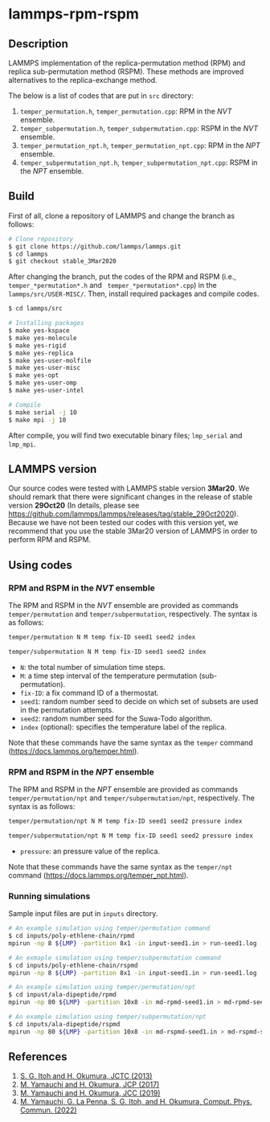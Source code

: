 # lammps-rpm-rspm

## Description

LAMMPS implementation of the replica-permutation method (RPM) and replica sub-permutation method (RSPM). These methods are improved alternatives to the replica-exchange method.

The below is a list of codes that are put in `src` directory:
1. `temper_permutation.h`, `temper_permutation.cpp`: RPM in the *NVT* ensemble.
2. `temper_subpermutation.h`, `temper_subpermutation.cpp`: RSPM in the  *NVT* ensemble.
3. `temper_permutation_npt.h`, `temper_permutation_npt.cpp`: RPM in the *NPT* ensemble.
4. `temper_subpermutation_npt.h`, `temper_subpermutation_npt.cpp`: RSPM in the *NPT* ensemble.


## Build

First of all, clone a repository of LAMMPS and change the branch as follows:
```sh
# Clone repository
$ git clone https://github.com/lammps/lammps.git
$ cd lammps
$ git checkout stable_3Mar2020
```

After changing the branch, put the codes of the RPM and RSPM (i.e., ` temper_*permutation*.h` and ` temper_*permutation*.cpp`) in the `lammps/src/USER-MISC/`. Then, install required packages and compile codes.

```sh
$ cd lammps/src

# Installing packages
$ make yes-kspace
$ make yes-molecule
$ make yes-rigid
$ make yes-replica
$ make yes-user-molfile
$ make yes-user-misc
$ make yes-opt
$ make yes-user-omp
$ make yes-user-intel

# Compile
$ make serial -j 10
$ make mpi -j 10
```

After compile, you will find two executable binary files; `lmp_serial` and `lmp_mpi`.

## LAMMPS version

Our source codes were tested with LAMMPS stable version **3Mar20**. We should remark that there were significant changes in the release of stable version **29Oct20** (In details, please see https://github.com/lammps/lammps/releases/tag/stable_29Oct2020). Because we have not been tested our codes with this version yet, we recommend that you use the stable 3Mar20 version of LAMMPS in order to perform RPM and RSPM.

## Using codes

### RPM and RSPM in the *NVT* ensemble

The RPM and RSPM in the *NVT* ensemble are provided as commands `temper/permutation` and `temper/subpermutation`, respectively. The syntax is as follows:

```txt
temper/permutation N M temp fix-ID seed1 seed2 index
```

```txt
temper/subpermutation N M temp fix-ID seed1 seed2 index
```

- `N`: the total number of simulation time steps.
- `M`: a time step interval of the temperature permutation (sub-permutation).
- `fix-ID`: a fix command ID of a thermostat.
- `seed1`: random number seed to decide on which set of subsets are used in the permutation attempts.
- `seed2`: random number seed for the Suwa-Todo algorithm.
- `index` (optional): specifies the temperature label of the replica.


Note that these commands have the same syntax as the `temper` command (https://docs.lammps.org/temper.html).


### RPM and RSPM in the *NPT* ensemble

The RPM and RSPM in the *NPT* ensemble are provided as commands `temper/permutation/npt` and `temper/subpermutation/npt`, respectively. The syntax is as follows:

```txt
temper/permutation/npt N M temp fix-ID seed1 seed2 pressure index
```

```txt
temper/subpermutation/npt N M temp fix-ID seed1 seed2 pressure index
```

- `pressure`: an pressure value of the replica.

Note that these commands have the same syntax as the `temper/npt` command (https://docs.lammps.org/temper_npt.html).

### Running simulations
Sample input files are put in `inputs` directory.

```sh
# An example simulation using temper/permutation command
$ cd inputs/poly-ethlene-chain/rpmd
mpirun -np 8 ${LMP} -partition 8x1 -in input-seed1.in > run-seed1.log

# An exmaple simulation using temper/subpermutation command
$ cd inputs/poly-ethlene-chain/rspmd
mpirun -np 8 ${LMP} -partition 8x1 -in input-seed1.in > run-seed1.log

# An example simulation using temper/permutation/npt
$ cd inpust/ala-dipeptide/rpmd
mpirun -np 80 ${LMP} -partition 10x8 -in md-rpmd-seed1.in > md-rpmd-seed1.log

# An example simulation using temper/subpermutation/npt
$ cd inputs/ala-dipeptide/rspmd
mpirun -np 80 ${LMP} -partition 10x8 -in md-rspmd-seed1.in > md-rspmd-seed1.lo
```

## References
1. [S. G. Itoh and H. Okumura, JCTC (2013)](https://pubs.acs.org/doi/10.1021/ct3007919)
2. [M. Yamauchi and H. Okumura, JCP (2017)](https://aip.scitation.org/doi/full/10.1063/1.4996431)
3. [M. Yamauchi and H. Okumura, JCC (2019)](https://onlinelibrary.wiley.com/doi/full/10.1002/jcc.26030)
4. [M. Yamauchi, G. La Penna, S. G. Itoh, and H. Okumura, Comput. Phys. Commun. (2022)](https://www.sciencedirect.com/science/article/pii/S0010465522000819)